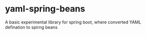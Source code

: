 # yaml-spring-beans
A basic experimental library for spring boot, where converted YAML defination to spirng beans
